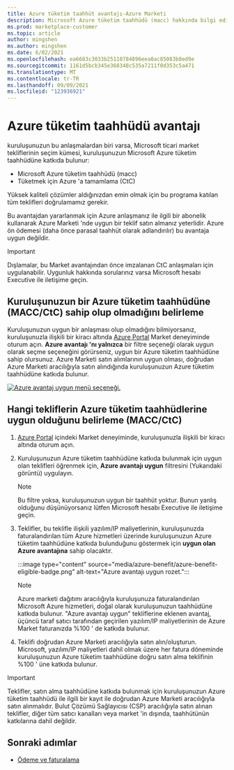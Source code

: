 ```yaml
---
title: Azure tüketim taahhüt avantajı-Azure Marketi
description: Microsoft Azure tüketim taahhüdü (macc) hakkında bilgi edinin, kuruluşunuzun Azure avantajına uygun olan Azure portal tekliflerini nasıl bulacağını nasıl belirleyebileceğinizi öğrenin.
ms.prod: marketplace-customer
ms.topic: article
author: mingshen
ms.author: mingshen
ms.date: 6/02/2021
ms.openlocfilehash: ea6683c3033b25110784896eea0ac85083b8ed9e
ms.sourcegitcommit: 1161d5bcb345e368348c535a7211f0d353c5a471
ms.translationtype: MT
ms.contentlocale: tr-TR
ms.lasthandoff: 09/09/2021
ms.locfileid: "123936921"
---
```

# <a name="azure-consumption-commitment-benefit"></a>Azure tüketim taahhüdü avantajı

kuruluşunuzun bu anlaşmalardan biri varsa, Microsoft ticari market tekliflerinin seçim kümesi, kuruluşunuzun Microsoft Azure tüketim taahhüdüne katkıda bulunur:

- Microsoft Azure tüketim taahhüdü (macc)
- Tüketmek için Azure 'a tamamlama (CtC)

Yüksek kaliteli çözümler aldığınızdan emin olmak için bu programa katılan tüm teklifleri doğrulamamız gerekir.

Bu avantajdan yararlanmak için Azure anlaşmanız ile ilgili bir abonelik kullanarak Azure Marketi 'nde uygun bir teklif satın almanız yeterlidir. Azure ön ödemesi (daha önce parasal taahhüt olarak adlandırılır) bu avantaja uygun değildir.

> [!IMPORTANT]
> Dışlamalar, bu Market avantajından önce imzalanan CtC anlaşmaları için uygulanabilir. Uygunluk hakkında sorularınız varsa Microsoft hesabı Executive ile iletişime geçin.

## <a name="determine-if-your-organization-has-an-azure-consumption-commitment-maccctc"></a>Kuruluşunuzun bir Azure tüketim taahhüdüne (MACC/CtC) sahip olup olmadığını belirleme

Kuruluşunuzun uygun bir anlaşması olup olmadığını bilmiyorsanız, kuruluşunuzla ilişkili bir kiracı altında [Azure Portal](https://ms.portal.azure.com/#blade/Microsoft_Azure_Marketplace/MarketplaceOffersBlade/selectedMenuItemId/home) Market deneyiminde oturum açın. **Azure avantajı 'nı yalnızca** bir filtre seçeneği olarak uygun olarak seçme seçeneğini görürseniz, uygun bir Azure tüketim taahhüdüne sahip olursunuz. Azure Marketi satın alımlarının uygun olması, doğrudan Azure Marketi aracılığıyla satın alındığında kuruluşunuzun Azure tüketim taahhüdüne katkıda bulunur.

[![Azure avantaj uygun menü seçeneği.](media/azure-benefit/azure-benefit-eligible.png)](media/azure-benefit/azure-benefit-eligible.png#lightbox)

## <a name="determine-which-offers-are-eligible-for-azure-consumption-commitments-maccctc"></a>Hangi tekliflerin Azure tüketim taahhüdlerine uygun olduğunu belirleme (MACC/CtC)

1. [Azure Portal](https://ms.portal.azure.com/#blade/Microsoft_Azure_Marketplace/MarketplaceOffersBlade/selectedMenuItemId/home) içindeki Market deneyiminde, kuruluşunuzla ilişkili bir kiracı altında oturum açın.
2. Kuruluşunuzun Azure tüketim taahhüdüne katkıda bulunmak için uygun olan teklifleri öğrenmek için, **Azure avantajı uygun** filtresini (Yukarıdaki görüntü) uygulayın.

   > [!NOTE]
   > Bu filtre yoksa, kuruluşunuzun uygun bir taahhüt yoktur. Bunun yanlış olduğunu düşünüyorsanız lütfen Microsoft hesabı Executive ile iletişime geçin.
 
3. Teklifler, bu teklifle ilişkili yazılım/IP maliyetlerinin, kuruluşunuzda faturalandırılan tüm Azure hizmetleri üzerinde kuruluşunuzun Azure tüketim taahhüdüne katkıda bulunduğunu göstermek için **uygun olan Azure avantajına** sahip olacaktır.

    :::image type="content" source="media/azure-benefit/azure-benefit-eligible-badge.png" alt-text="Azure avantajı uygun rozet.":::

   > [!NOTE]
   > Azure marketi dağıtımı aracılığıyla kuruluşunuza faturalandırılan Microsoft Azure hizmetleri, doğal olarak kuruluşunuzun taahhüdüne katkıda bulunur. "Azure avantajı uygun" tekliflerine eklenen avantaj, üçüncü taraf satıcı tarafından geçirilen yazılım/IP maliyetlerinin de Azure Market faturanızda %100 ' de katkıda bulunur.

4. Teklifi doğrudan Azure Marketi aracılığıyla satın alın/oluşturun. Microsoft, yazılım/IP maliyetleri dahil olmak üzere her fatura döneminde kuruluşunuzun Azure tüketim taahhüdüne doğru satın alma teklifinin %100 ' üne katkıda bulunur.

> [!IMPORTANT]
> Teklifler, satın alma taahhüdüne katkıda bulunmak için kuruluşunuzun Azure tüketim taahhüdü ile ilgili bir kayıt ile doğrudan Azure Marketi aracılığıyla satın alınmalıdır. Bulut Çözümü Sağlayıcısı (CSP) aracılığıyla satın alınan teklifler, diğer tüm satıcı kanalları veya market 'in dışında, taahhütünün katkılarına dahil değildir.

## <a name="next-steps"></a>Sonraki adımlar

- [Ödeme ve faturalama](billing-invoicing.md)
